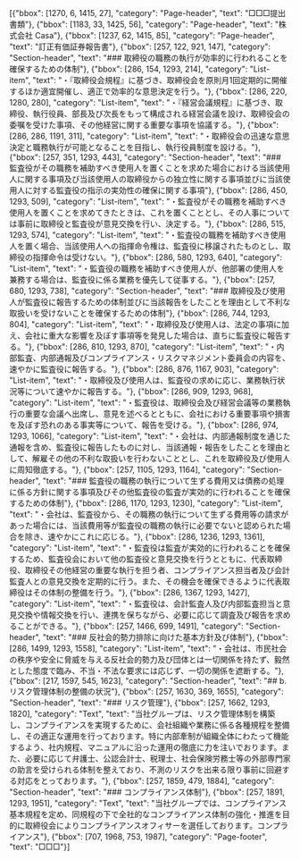 [{"bbox": [1270, 6, 1415, 27], "category": "Page-header", "text": "□□□提出書類"}, {"bbox": [1183, 33, 1425, 56], "category": "Page-header", "text": "株式会社 Casa"}, {"bbox": [1237, 62, 1415, 85], "category": "Page-header", "text": "訂正有価証券報告書"}, {"bbox": [257, 122, 921, 147], "category": "Section-header", "text": "### 取締役の職務の執行が効率的に行われることを確保するための体制"}, {"bbox": [286, 154, 1293, 214], "category": "List-item", "text": "・『取締役会規程』に基づき、取締役会を原則月1回定期的に開催するほか適宜開催し、適正で効率的な意思決定を行う。"}, {"bbox": [286, 220, 1280, 280], "category": "List-item", "text": "・『経営会議規程』に基づき、取締役、執行役員、部長及び次長をもって構成される経営会議を設け、取締役会の委嘱を受けた事項、その他経営に関する重要な事項を協議する。"}, {"bbox": [286, 286, 1191, 311], "category": "List-item", "text": "・取締役会の迅速な意思決定と職務執行が可能となることを目指し、執行役員制度を設ける。"}, {"bbox": [257, 351, 1293, 443], "category": "Section-header", "text": "### 監査役がその職務を補助すべき使用人を置くことを求めた場合における当該使用人に関する事項及び当該使用人の取締役からの独立性に関する事項並びに当該使用人に対する監査役の指示の実効性の確保に関する事項"}, {"bbox": [286, 450, 1293, 509], "category": "List-item", "text": "・監査役がその職務を補助すべき使用人を置くことを求めてきたときは、これを置くこととし、その人事については事前に取締役と監査役が意見交換を行い、決定する。"}, {"bbox": [286, 515, 1293, 574], "category": "List-item", "text": "・監査役の職務を補助すべき使用人を置く場合、当該使用人への指揮命令権は、監査役に移譲されたものとし、取締役の指揮命令は受けない。"}, {"bbox": [286, 580, 1293, 640], "category": "List-item", "text": "・監査役の職務を補助すべき使用人が、他部署の使用人を兼務する場合は、監査役に係る業務を優先して従事する。"}, {"bbox": [257, 680, 1293, 738], "category": "Section-header", "text": "### 取締役及び使用人が監査役に報告するための体制並びに当該報告をしたことを理由として不利な取扱いを受けないことを確保するための体制"}, {"bbox": [286, 744, 1293, 804], "category": "List-item", "text": "・取締役及び使用人は、法定の事項に加え、会社に重大な影響を及ぼす事項等を発見した場合は、直ちに監査役に報告する。"}, {"bbox": [286, 810, 1293, 870], "category": "List-item", "text": "・内部監査、内部通報及びコンプライアンス・リスクマネジメント委員会の内容を、速やかに監査役に報告する。"}, {"bbox": [286, 876, 1167, 903], "category": "List-item", "text": "・取締役及び使用人は、監査役の求めに応じ、業務執行状況等について速やかに報告する。"}, {"bbox": [286, 909, 1293, 968], "category": "List-item", "text": "・監査役は、取締役会及び経営会議等の業務執行の重要な会議へ出席し、意見を述べるとともに、会社における重要事項や損害を及ぼす恐れのある事実等について、報告を受ける。"}, {"bbox": [286, 974, 1293, 1066], "category": "List-item", "text": "・会社は、内部通報制度を通じた通報を含め、監査役に報告したものに対し、当該通報・報告をしたことを理由として、解雇その他の不利な取扱いを行わないこととし、これを取締役及び使用人に周知徹底する。"}, {"bbox": [257, 1105, 1293, 1164], "category": "Section-header", "text": "### 監査役の職務の執行について生ずる費用又は債務の処理に係る方針に関する事項及びその他監査役の監査が実効的に行われることを確保するための体制"}, {"bbox": [286, 1170, 1293, 1230], "category": "List-item", "text": "・会社は、監査役から、その職務の執行について生ずる費用等の請求があった場合には、当該費用等が監査役の職務の執行に必要でないと認められた場合を除き、速やかにこれに応じる。"}, {"bbox": [286, 1236, 1293, 1361], "category": "List-item", "text": "・監査役は監査が実効的に行われることを確保するため、監査役会において他の監査役と意見交換を行うとともに、代表取締役、取締役その他経営の重要な執行を担う者、コンプライアンス担当者及び会計監査人との意見交換を定期的に行う。また、その機会を確保できるように代表取締役はその体制の整備を行う。"}, {"bbox": [286, 1367, 1293, 1427], "category": "List-item", "text": "・監査役は、会計監査人及び内部監査担当と意見交換や情報交換を行い、連携を保ちながら、必要に応じて調査及び報告を求めることができる。"}, {"bbox": [257, 1466, 699, 1491], "category": "Section-header", "text": "### 反社会的勢力排除に向けた基本方針及び体制"}, {"bbox": [286, 1499, 1293, 1558], "category": "List-item", "text": "・会社は、市民社会の秩序や安全に脅威を与える反社会的勢力及び団体とは一切関係を持たず、毅然とした態度で臨み、不当・不法な要求には応じず、一切の関係を遮断する。"}, {"bbox": [217, 1597, 545, 1623], "category": "Section-header", "text": "## b. リスク管理体制の整備の状況"}, {"bbox": [257, 1630, 369, 1655], "category": "Section-header", "text": "### リスク管理"}, {"bbox": [257, 1662, 1293, 1820], "category": "Text", "text": "当社グループは、リスク管理体制を構築し、コンプライアンスを実現するために、会社組織や業務に係る各種規程を整備し、その適正な運用を行っております。特に内部牽制が組織全体にわたって機能するよう、社内規程、マニュアルに沿った運用の徹底に力を注いでおります。また、必要に応じて弁護士、公認会計士、税理士、社会保険労務士等の外部専門家の助言を受けられる体制を整えており、不測のリスクを出来る限り事前に回避する対応をとっております。"}, {"bbox": [257, 1859, 479, 1884], "category": "Section-header", "text": "### コンプライアンス体制"}, {"bbox": [257, 1891, 1293, 1951], "category": "Text", "text": "当社グループでは、コンプライアンス基本規程を定め、同規程の下で全社的なコンプライアンス体制の強化・推進を目的に取締役会によりコンプライアンスオフィサーを選任しております。コンプライアンス"}, {"bbox": [707, 1968, 753, 1987], "category": "Page-footer", "text": "□□□"}]
